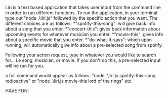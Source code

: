 Liri is a text based application that takes user input from the command line in order to run different functions.
To run the application, in your terminal type out "node .\liri.js" followed by the specific action that you want. 
The different choices are as follows:
 *"spotify-this-song": will give back info about a song that you enter.
 *"concert-this": gives back information about upcoming events for whatever musician you enter.
 *"movie-this": gives info about a specific movie that you enter.
 *"do-what-it-says": which upon running, will automatically give info about a pre-selected song from spotify. 

Following your action request, type in whatever you would like to search for... i.e song, musician, or movie.
If you don't do this, a pre-selected input will be run for you.

a full command would appear as follows:
"node .\liri.js spotify-this-song radioactive" 
or
"node .\liri.js movie-this lord of the rings"
etc.

HAVE FUN!